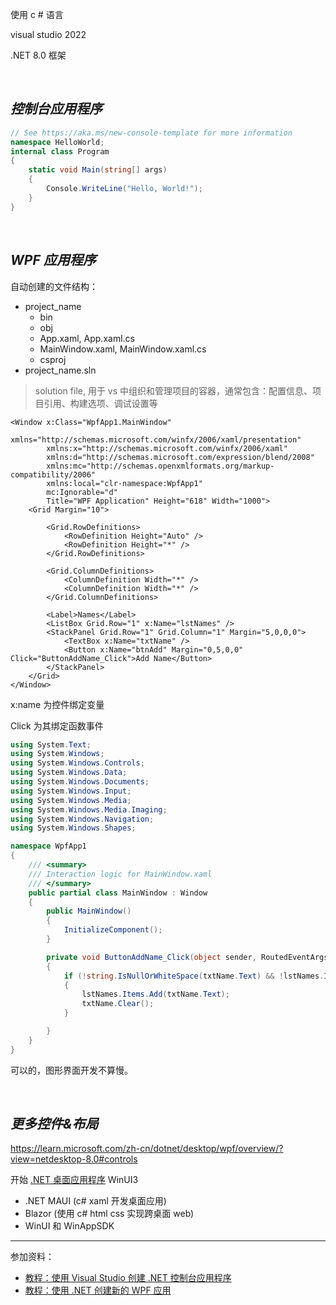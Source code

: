 

使用 c # 语言

visual studio 2022

.NET 8.0 框架


</br>

## _控制台应用程序_


```csharp
// See https://aka.ms/new-console-template for more information
namespace HelloWorld;
internal class Program
{
    static void Main(string[] args)
    {
        Console.WriteLine("Hello, World!");
    }
}
```


</br>

## _WPF 应用程序_


自动创建的文件结构：
- project_name
  - bin
  - obj
  - App.xaml, App.xaml.cs
  - MainWindow.xaml, MainWindow.xaml.cs
  - csproj
- project_name.sln


> solution file, 用于 vs 中组织和管理项目的容器，通常包含：配置信息、项目引用、构建选项、调试设置等



```xaml
<Window x:Class="WpfApp1.MainWindow"
        xmlns="http://schemas.microsoft.com/winfx/2006/xaml/presentation"
        xmlns:x="http://schemas.microsoft.com/winfx/2006/xaml"
        xmlns:d="http://schemas.microsoft.com/expression/blend/2008"
        xmlns:mc="http://schemas.openxmlformats.org/markup-compatibility/2006"
        xmlns:local="clr-namespace:WpfApp1"
        mc:Ignorable="d"
        Title="WPF Application" Height="618" Width="1000">
    <Grid Margin="10">

        <Grid.RowDefinitions>
            <RowDefinition Height="Auto" />
            <RowDefinition Height="*" />
        </Grid.RowDefinitions>

        <Grid.ColumnDefinitions>
            <ColumnDefinition Width="*" />
            <ColumnDefinition Width="*" />
        </Grid.ColumnDefinitions>

        <Label>Names</Label>
        <ListBox Grid.Row="1" x:Name="lstNames" />
        <StackPanel Grid.Row="1" Grid.Column="1" Margin="5,0,0,0">
            <TextBox x:Name="txtName" />
            <Button x:Name="btnAdd" Margin="0,5,0,0" Click="ButtonAddName_Click">Add Name</Button>
        </StackPanel>
    </Grid>
</Window>
```

x:name 为控件绑定变量

Click 为其绑定函数事件

```csharp
using System.Text;
using System.Windows;
using System.Windows.Controls;
using System.Windows.Data;
using System.Windows.Documents;
using System.Windows.Input;
using System.Windows.Media;
using System.Windows.Media.Imaging;
using System.Windows.Navigation;
using System.Windows.Shapes;

namespace WpfApp1
{
    /// <summary>
    /// Interaction logic for MainWindow.xaml
    /// </summary>
    public partial class MainWindow : Window
    {
        public MainWindow()
        {
            InitializeComponent();
        }

        private void ButtonAddName_Click(object sender, RoutedEventArgs e)
        {
            if (!string.IsNullOrWhiteSpace(txtName.Text) && !lstNames.Items.Contains(txtName.Text))
            {
                lstNames.Items.Add(txtName.Text);
                txtName.Clear();
            }

        }
    }
}
```


可以的，图形界面开发不算慢。

</br>

## _更多控件&布局_

https://learn.microsoft.com/zh-cn/dotnet/desktop/wpf/overview/?view=netdesktop-8.0#controls


开始 [.NET 桌面应用程序](https://dotnet.microsoft.com/zh-cn/apps/desktop) WinUI3

- .NET MAUI (c# xaml 开发桌面应用)
- Blazor (使用 c# html css 实现跨桌面 web)
- WinUI 和 WinAppSDK


---------------

参加资料：
- [教程：使用 Visual Studio 创建 .NET 控制台应用程序](https://learn.microsoft.com/zh-cn/dotnet/core/tutorials/with-visual-studio?pivots=dotnet-8-0)
- [教程：使用 .NET 创建新的 WPF 应用](https://learn.microsoft.com/zh-cn/dotnet/desktop/wpf/get-started/create-app-visual-studio?view=netdesktop-8.0)